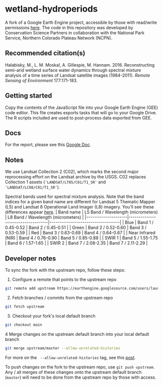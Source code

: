 # wetland-hydroperiods
A fork of a Google Earth Engine project, accessible by those with read/write permissions [here](
https://code.earthengine.google.com/?accept_repo=users/laura_csp/wetland_hydroperiods). The code in this repository was developed by Conservation Science Partners
in collaboration with the National Park Service, Northern Colorado Plateau Network (NCPN).

## Recommended citation(s)
Halabisky, M., L. M. Moskal, A. Gillespie, M. Hannam. 2016. Reconstructing semi-arid wetland surface water dynamics through spectral mixture analysis of a time series of Landsat satellite images (1984-2011). _Remote Sensing of Environment_ 177:171-183.

## Getting started
Copy the contents of the JavaScript file into your Google Earth Engine (GEE) code editor. This file creates exports tasks that will go to your Google Drive. The R scripts included are used to post-process data exported from GEE.

## Docs
For the report, please see this [Google Doc](https://docs.google.com/document/d/1l8DwajDEt5ObPUpLkjE6UOuMHjyfPPb8lxl0-Zz69p8/edit?usp=sharing).

## Notes
We use Landsat Collection 2 (C02), which marks the second major reprocessing effort on the Landsat archive by the USGS. C02 replaces Collection 1 assets (`'LANDSAT/LT05/C01/T1_SR'` and `'LANDSAT/LC08/C01/T1_SR'`).

Spectral bands used for spectral mixture analysis. Note that the band indices for a given band name are different for Landsat 5 Thematic Mapper (L5) and Landsat 8 Operational Land Imager (L8) imagery. You'll see these differences appear [here](https://github.com/lzachmann/wetland-hydroperiods/blob/main/src/utils.js#L83-L89).
| Band name           | L5 Band / Wavelength (micrometers) | L8 Band / Wavelength (micrometers) |
|---------------------|------------------------------------|------------------------------------|
| Blue                | Band 1 / 0.45-0.52                 | Band 2 / 0.45-0.51                 |
| Green               | Band 2 / 0.52-0.60                 | Band 3 / 0.53-0.59                 |
| Red                 | Band 3 / 0.63-0.69                 | Band 4 / 0.64-0.67                 |
| Near Infrared (NIR) | Band 4 / 0.76-0.90                 | Band 5 / 0.85-0.88                 |
| SWIR 1              | Band 5 / 1.55-1.75                 | Band 6 / 1.57-1.65                 |
| SWIR 2              | Band 7 / 2.08-2.35                 | Band 7 / 2.11-2.29                 |

## Developer notes
To sync the fork with the upstream repo, follow these steps:
1. Configure a remote that points to the upstream repo
```sh
git remote add upstream https://earthengine.googlesource.com/users/laura_csp/wetland_hydroperiods
```
2. Fetch branches / commits from the upstream repo
```sh
git fetch upstream
```
3. Checkout your fork's local default branch
```sh
git checkout main
```
4 Merge changes on the upstream default branch into your local default branch
```sh
git merge upstream/master --allow-unrelated-histories
```
For more on the ` --allow-unrelated-histories` tag, see this [post](https://www.educative.io/edpresso/the-fatal-refusing-to-merge-unrelated-histories-git-error).

To push changes on the fork to the upstream repo, use `git push upstream`. Any / all merges of these changes onto the upstream default branch (`master`) will need to be done from the upstream repo by those with access.
